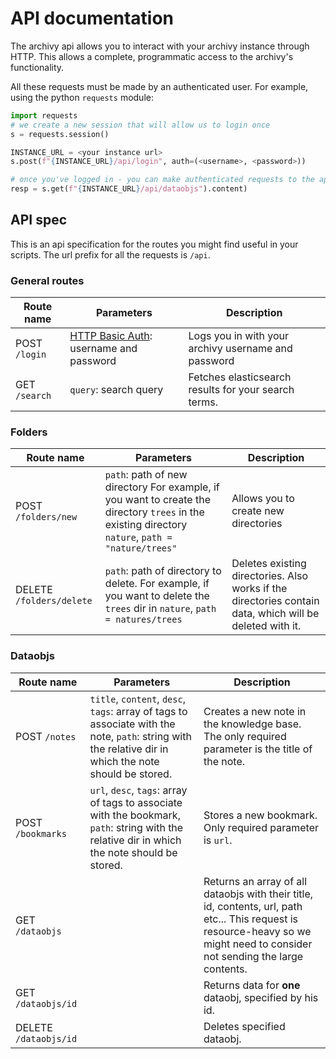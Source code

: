 

# API documentation

The archivy api allows you to interact with your archivy instance through HTTP. This allows a complete, programmatic access to the archivy's functionality.

All these requests must be made by an authenticated user. For example, using the python `requests` module:

```python
import requests
# we create a new session that will allow us to login once
s = requests.session()

INSTANCE_URL = <your instance url>
s.post(f"{INSTANCE_URL}/api/login", auth=(<username>, <password>))

# once you've logged in - you can make authenticated requests to the api, like:
resp = s.get(f"{INSTANCE_URL}/api/dataobjs").content)
```

## API spec
This is an api specification for the routes you might find useful in your scripts. The url prefix for all the requests is `/api`.

### General routes

| Route name    | Parameters                                                   | Description                                          |
| ------------- | ------------------------------------------------------------ | ---------------------------------------------------- |
| POST `/login` | [HTTP Basic Auth](https://en.wikipedia.org/wiki/Basic_access_authentication): username and password | Logs you in with your archivy username and password  |
| GET `/search` | `query`: search query                                        | Fetches elasticsearch results for your search terms. |



### Folders

| Route name               | Parameters                                                   | Description                                                  |
| ------------------------ | ------------------------------------------------------------ | ------------------------------------------------------------ |
| POST `/folders/new`      | `path`: path of new directory For example, if you want to create the directory `trees` in the existing directory `nature`, `path = "nature/trees"` | Allows you to create new directories                         |
| DELETE `/folders/delete` | `path`: path of directory to delete. For example, if you want to delete the `trees` dir in `nature`, `path = natures/trees` | Deletes existing directories. Also works if the directories contain data, which will be deleted with it. |

### Dataobjs

| Route name            | Parameters                                                   | Description                                                  |
| --------------------- | ------------------------------------------------------------ | ------------------------------------------------------------ |
| POST `/notes`         | `title`, `content`, `desc`, `tags`: array of tags to associate with the note, `path`: string with the relative dir in which the note should be stored. | Creates a new note in the knowledge base. The only required parameter is the title of the note. |
| POST `/bookmarks`     | `url`, `desc`, `tags`: array of tags to associate with the bookmark, `path`: string with the relative dir in which the note should be stored. | Stores a new bookmark. Only required parameter is `url`.     |
| GET `/dataobjs`       |                                                              | Returns an array of all dataobjs with their title, id, contents, url, path etc... This request is resource-heavy so we might need to consider not sending the large contents. |
| GET `/dataobjs/id`    |                                                              | Returns data for **one** dataobj, specified by his id.       |
| DELETE `/dataobjs/id` |                                                              | Deletes specified dataobj.                                   |

